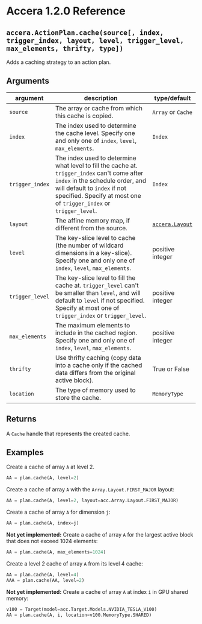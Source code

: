 [//]: # (Project: Accera)
[//]: # (Version: 1.2.0)

# Accera 1.2.0 Reference

## `accera.ActionPlan.cache(source[, index, trigger_index, layout, level, trigger_level, max_elements, thrifty, type])`
Adds a caching strategy to an action plan.

## Arguments
argument | description | type/default
--- | --- | ---
`source` | The array or cache from which this cache is copied. | `Array` or `Cache`
`index` | The index used to determine the cache level. Specify one and only one of `index`, `level`, `max_elements`. | `Index`
`trigger_index` | The index used to determine what level to fill the cache at. `trigger_index` can't come after `index` in the schedule order, and will default to `index` if not specified. Specify at most one of `trigger_index` or `trigger_level`. | `Index`
`layout` | The affine memory map, if different from the source. | [`accera.Layout`](../Array/Layout.md)
`level` | The key-slice level to cache (the number of wildcard dimensions in a key-slice). Specify one and only one of `index`, `level`, `max_elements`. | positive integer
`trigger_level` | The key-slice level to fill the cache at. `trigger_level` can't be smaller than `level`, and will default to `level` if not specified. Specify at most one of `trigger_index` or `trigger_level`. | positive integer
`max_elements` | The maximum elements to include in the cached region. Specify one and only one of `index`, `level`, `max_elements`. | positive integer
`thrifty` | Use thrifty caching (copy data into a cache only if the cached data differs from the original active block).  | True or False
`location` | The type of memory used to store the cache. | `MemoryType`

## Returns
A `Cache` handle that represents the created cache.

## Examples

Create a cache of array `A` at level 2.
```python
AA = plan.cache(A, level=2)
```

Create a cache of array `A` with the `Array.Layout.FIRST_MAJOR` layout:
```python
AA = plan.cache(A, level=2, layout=acc.Array.Layout.FIRST_MAJOR)
```

Create a cache of array `A` for dimension `j`:
```python
AA = plan.cache(A, index=j)
```

__Not yet implemented:__ Create a cache of array `A` for the largest active block that does not exceed 1024 elements:
```python
AA = plan.cache(A, max_elements=1024)
```

Create a level 2 cache of array `A` from its level 4 cache:
```python
AA = plan.cache(A, level=4)
AAA = plan.cache(AA, level=2)
```

__Not yet implemented:__ Create a cache of array `A` at index `i` in GPU shared memory:
```python
v100 = Target(model=acc.Target.Models.NVIDIA_TESLA_V100)
AA = plan.cache(A, i, location=v100.MemoryType.SHARED)
```

<div style="page-break-after: always;"></div>
